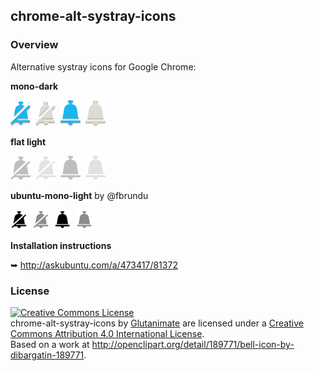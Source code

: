 ## chrome-alt-systray-icons

### Overview

Alternative systray icons for Google Chrome:

**mono-dark**

![](https://raw.githubusercontent.com/Glutanimate/chrome-alt-systray-icons/master/mono-dark/PNG/32/6864)&nbsp;&nbsp;![](https://raw.githubusercontent.com/Glutanimate/chrome-alt-systray-icons/master/mono-dark/PNG/32/6865)&nbsp;&nbsp;![](https://raw.githubusercontent.com/Glutanimate/chrome-alt-systray-icons/master/mono-dark/PNG/32/6866)&nbsp;&nbsp;![](https://raw.githubusercontent.com/Glutanimate/chrome-alt-systray-icons/master/mono-dark/PNG/32/6867)

**flat light**

![](https://raw.githubusercontent.com/Glutanimate/chrome-alt-systray-icons/master/flat-light/PNG/32/6864)&nbsp;&nbsp;![](https://raw.githubusercontent.com/Glutanimate/chrome-alt-systray-icons/master/flat-light/PNG/32/6865)&nbsp;&nbsp;![](https://raw.githubusercontent.com/Glutanimate/chrome-alt-systray-icons/master/flat-light/PNG/32/6866)&nbsp;&nbsp;![](https://raw.githubusercontent.com/Glutanimate/chrome-alt-systray-icons/master/flat-light/PNG/32/6867)

**ubuntu-mono-light** by @fbrundu

![](https://raw.githubusercontent.com/Glutanimate/chrome-alt-systray-icons/master/ubuntu-mono-light/PNG/32/6864)&nbsp;&nbsp;![](https://raw.githubusercontent.com/Glutanimate/chrome-alt-systray-icons/master/ubuntu-mono-light/PNG/32/6865)&nbsp;&nbsp;![](https://raw.githubusercontent.com/Glutanimate/chrome-alt-systray-icons/master/ubuntu-mono-light/PNG/32/6866)&nbsp;&nbsp;![](https://raw.githubusercontent.com/Glutanimate/chrome-alt-systray-icons/master/ubuntu-mono-light/PNG/32/6867)

**Installation instructions**

➥ http://askubuntu.com/a/473417/81372

### License

<a rel="license" href="http://creativecommons.org/licenses/by/4.0/"><img alt="Creative Commons License" style="border-width:0" src="http://i.creativecommons.org/l/by/4.0/88x31.png" /></a><br /><span xmlns:dct="http://purl.org/dc/terms/" href="http://purl.org/dc/dcmitype/StillImage" property="dct:title" rel="dct:type">chrome-alt-systray-icons</span> by <a xmlns:cc="http://creativecommons.org/ns#" href="https://github.com/Glutanimate/" property="cc:attributionName" rel="cc:attributionURL">Glutanimate</a> are licensed under a <a rel="license" href="http://creativecommons.org/licenses/by/4.0/">Creative Commons Attribution 4.0 International License</a>.<br />Based on a work at <a xmlns:dct="http://purl.org/dc/terms/" href="http://openclipart.org/detail/189771/bell-icon-by-dibargatin-189771" rel="dct:source">http://openclipart.org/detail/189771/bell-icon-by-dibargatin-189771</a>.
